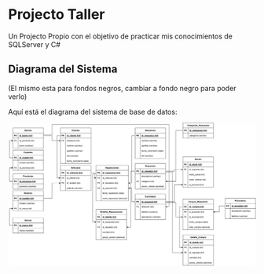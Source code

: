 # Projecto Taller
 Un Projecto Propio con el objetivo de practicar mis conocimientos de SQLServer y C#

## Diagrama del Sistema

(El mismo esta para fondos negros, cambiar a fondo negro para poder verlo)

Aquí está el diagrama del sistema de base de datos:

![Diagrama del Proyecto](Diagrams/BaseDeDatos_TallerAutoMotriz.drawio.svg)
